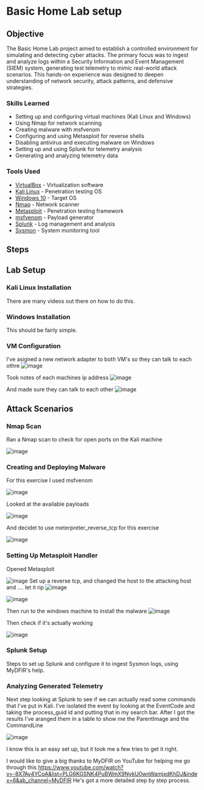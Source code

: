 # Basic Home Lab setup

## Objective

The Basic Home Lab project aimed to establish a controlled environment for simulating and detecting cyber attacks. The primary focus was to ingest and analyze logs within a Security Information and Event Management (SIEM) system, generating test telemetry to mimic real-world attack scenarios. This hands-on experience was designed to deepen understanding of network security, attack patterns, and defensive strategies.

### Skills Learned

- Setting up and configuring virtual machines (Kali Linux and Windows)
- Using Nmap for network scanning
- Creating malware with msfvenom
- Configuring and using Metasploit for reverse shells
- Disabling antivirus and executing malware on Windows
- Setting up and using Splunk for telemetry analysis
- Generating and analyzing telemetry data

### Tools Used

- [VirtualBox](https://www.virtualbox.org/) - Virtualization software
- [Kali Linux](https://www.kali.org/) - Penetration testing OS
- [Windows 10](https://www.microsoft.com/en-us/software-download/windows10) - Target OS
- [Nmap](https://nmap.org/) - Network scanner
- [Metasploit](https://www.metasploit.com/) - Penetration testing framework
- [msfvenom](https://github.com/rapid7/metasploit-framework/wiki/How-to-use-msfvenom) - Payload generator
- [Splunk](https://www.splunk.com/) - Log management and analysis
- [Sysmon](https://docs.microsoft.com/en-us/sysinternals/downloads/sysmon) - System monitoring tool

## Steps

## Lab Setup

### Kali Linux Installation

There are many videos out there on how to do this. 

### Windows Installation

This should be fairly simple. 

### VM Configuration

I've asigned a new network adapter to both VM's so they can talk to each othre 
![image](https://github.com/user-attachments/assets/40d54ef7-987f-4b76-ad54-b5f280acf0a2)

Took notes of each machines ip address
![image](https://github.com/user-attachments/assets/28175b72-a46b-4681-96c9-e440d769e413)

And made sure they can talk to each other 
![image](https://github.com/user-attachments/assets/7b6bf5ff-e92a-4f08-95be-87707648944b)



## Attack Scenarios

### Nmap Scan

Ran a Nmap scan to check for open ports on the Kali machine

![image](https://github.com/user-attachments/assets/cf06cef7-7778-441a-8c75-856fc1bdc610)


### Creating and Deploying Malware

For this exercise I used msfvenom

![image](https://github.com/user-attachments/assets/a27f064c-bab8-4f86-881d-6352dbc2bf90)

Looked at the available payloads 

![image](https://github.com/user-attachments/assets/d00d6daf-004b-46e9-afff-a19a4d143b1b)

And decidet to use meterpreter_reverse_tcp for this exercise

![image](https://github.com/user-attachments/assets/4c785ba3-6609-436d-990d-a8e03608bc0c)



### Setting Up Metasploit Handler

Opened Metasploit 

![image](https://github.com/user-attachments/assets/23c792eb-189b-43f5-b440-99ff1676c3ac)
Set up a reverse tcp, and changed the host to the attacking host and .... let it rip 
![image](https://github.com/user-attachments/assets/b5d4c90c-3210-4f4e-9e0d-99cbc3e59a26)

![image](https://github.com/user-attachments/assets/13f881a3-80c5-4844-9c37-87b388d5c635)

Then run to the windows machine to install the malware
![image](https://github.com/user-attachments/assets/b72bcd45-d5ba-42e1-9411-b34db6c8bd1e)

Then check if it's actually working

![image](https://github.com/user-attachments/assets/cff90ba8-970a-4583-a280-3bb30f133072)


### Splunk Setup

Steps to set up Splunk and configure it to ingest Sysmon logs, using MyDFIR's help.

### Analyzing Generated Telemetry

Next step looking at Splunk to see if we can actually read some commands that I've put in Kali. 
I've isolated the event by looking at the EventCode and taking the process_guid id and putting that in my search bar. 
After I got the results I've aranged them in a table to show me the ParentImage and the CommandLine

![image](https://github.com/user-attachments/assets/292024a2-6542-438a-85fe-b193fc525904)



I know this is an easy set up, but it took me a few tries to get it right. 

I would like to give a big thanks to MyDFIR on YouTube for helping me go through this 
https://www.youtube.com/watch?v=-8X7Ay4YCoA&list=PLG6KGSNK4PuBWmX9NykU0wnWamjxdKhDJ&index=6&ab_channel=MyDFIR
He's got a more detailed step by step process. 
